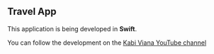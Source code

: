 ## Travel App
This application is being developed in **Swift**. 

You can follow the development on the [Kabi Viana YouTube channel](https://www.youtube.com/watch?v=mIpWy1c5UJI&list=PLScxZxTJ7TyuklrxOv5vGKQodcdddfs3Y&ab_channel=KabiViana)
